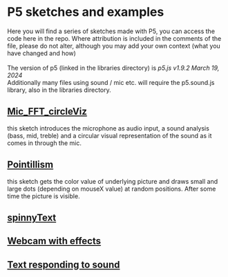 # P5 sketches and examples
Here you will find a series of sketches made with P5, you can access the code here in the repo.
Where attribution is included in the comments of the file, please do not alter, 
although you may add your own context (what you have changed and how)
<br/><br/>
The version of p5 (linked in the libraries directory) is *p5.js v1.9.2 March 19, 2024*<br/>
Additionally many files using sound / mic etc. will require the p5.sound.js library, also in the libraries directory.

## [Mic_FFT_circleViz](https://karenanndonnachie.github.io/VCA_INTERACTIVEMEDIA/p5/mic_FFT_circle/index.html)
this sketch introduces the microphone as audio input, a sound analysis (bass, mid, treble) and a circular visual representation of the sound as it comes in through the mic.

## [Pointillism](https://karenanndonnachie.github.io/VCA_INTERACTIVEMEDIA/p5/karen_pointillism/)
this sketch gets the color value of underlying picture and draws small and large dots (depending on mouseX value) at random positions. After some time the picture is visible.

## [spinnyText](https://karenanndonnachie.github.io/VCA_INTERACTIVEMEDIA/p5/spinnyText/)

## [Webcam with effects](https://karenanndonnachie.github.io/VCA_INTERACTIVEMEDIA/p5/INT_Media_webcam/)

## [Text responding to sound](https://karenanndonnachie.github.io/VCA_INTERACTIVEMEDIA/p5/TEXTSOUND/)
